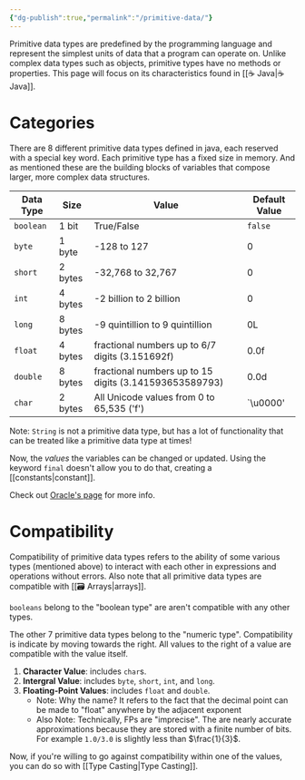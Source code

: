 ```yaml
---
{"dg-publish":true,"permalink":"/primitive-data/"}
---
```


Primitive data types are predefined by the programming language and represent the simplest units of data that a program can operate on. Unlike complex data types such as objects, primitive types have no methods or properties. This page will focus on its characteristics found in [[☕️ Java\|☕️ Java]]. 
# Categories
There are 8 different primitive data types defined in java, each reserved with a special key word. Each primitive type has a fixed size in memory. And as mentioned these are the building blocks of variables that compose larger, more complex data structures. 

| **Data Type** | **Size** | **Value**                                              | **Default Value** |
| ------------- | -------- | ------------------------------------------------------ | ----------------- |
| `boolean`     | 1 bit    | True/False                                             | `false`                 |
| `byte`        | 1 byte   | -128 to 127                                            | 0                  |
| `short`       | 2 bytes  | -32,768 to 32,767                                      | 0                  |
| `int`         | 4 bytes  | -2 billion to 2 billion                                | 0                  |
| `long`        | 8 bytes  | -9 quintillion to 9 quintillion                        | 0L                  |
| `float`       | 4 bytes  | fractional numbers up to 6/7 digits (3.151692f)        | 0.0f                  |
| `double`      | 8 bytes  | fractional numbers up to 15 digits (3.141593653589793) | 0.0d                  |
| `char`        | 2 bytes  | All Unicode values from 0 to 65,535 ('f')              | `\u0000'                  |

Note: `String` is not a primitive data type, but has a lot of functionality that can be treated like a primitive data type at times! 

Now, the *values* the variables can be changed or updated. Using the keyword `final` doesn't allow you to do that, creating a [[constants\|constant]]. 

Check out [Oracle's page](https://docs.oracle.com/javase/tutorial/java/nutsandbolts/datatypes.html) for more info. 
# Compatibility  
Compatibility of primitive data types refers to the ability of some various types (mentioned above) to interact with each other in expressions and operations without errors. Also note that all primitive data types are compatible with [[🗃 Arrays\|arrays]]. 

`booleans` belong to the "boolean type" are aren't compatible with any other types. 

The other 7 primitive data types belong to the "numeric type". Compatibility is indicate by moving towards the right. All values to the right of a value are compatible with the value itself. 
1. **Character Value**: includes `char`s. 
2. **Intergral Value**: includes `byte`, `short`, `int`, and `long`. 
3. **Floating-Point Values**: includes `float` and `double`. 
	- Note: Why the name? It refers to the fact that the decimal point can be made to "float" anywhere by the adjacent exponent 
	- Also Note: Technically, FPs are "imprecise". The are nearly accurate approximations because they are stored with a finite number of bits. For example `1.0/3.0` is slightly less than $\frac{1}{3}$. 

Now, if you're willing to go against compatibility within one of the values, you can do so with [[Type Casting\|Type Casting]].